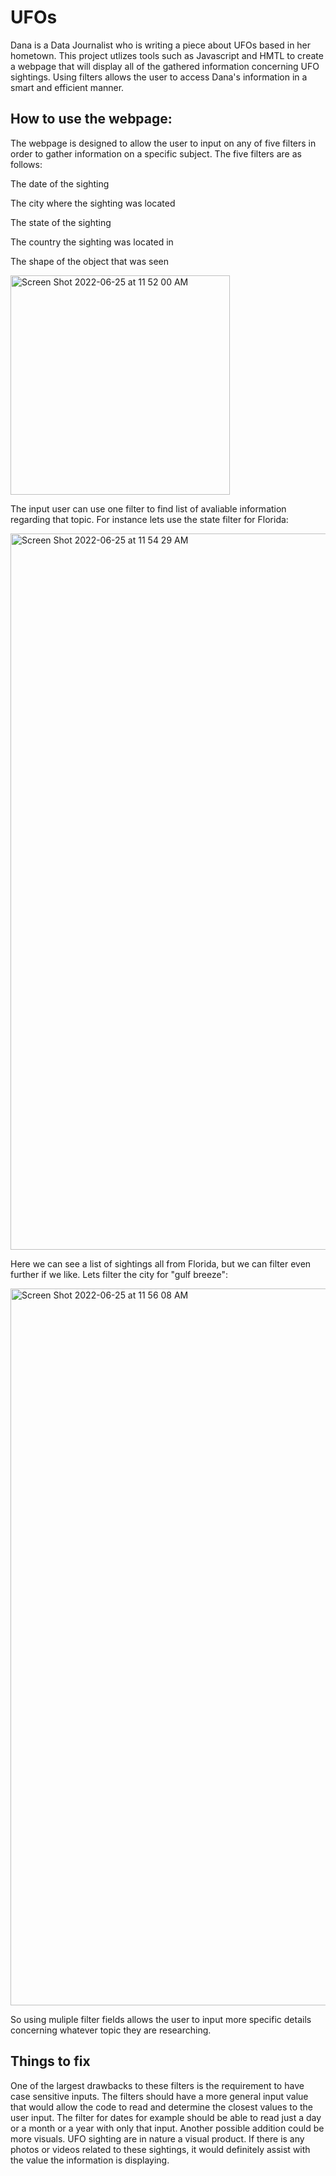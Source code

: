 # UFOs

Dana is a Data Journalist who is writing a piece about UFOs based in her hometown. This project utlizes tools such as Javascript and HMTL to create a webpage that will display all of the gathered information concerning UFO sightings. Using filters allows the user to access Dana's information in a smart and efficient manner.

## How to use the webpage:
The webpage is designed to allow the user to input on any of five filters in order to gather information on a specific subject.
The five filters are as follows:

The date of the sighting

The city where the sighting was located

The state of the sighting

The country the sighting was located in

The shape of the object that was seen

<img width="351" alt="Screen Shot 2022-06-25 at 11 52 00 AM" src="https://user-images.githubusercontent.com/100393032/175786836-ce8fac8f-2f6f-4e8e-9cd2-ad7175dc05cc.png">

The input user can use one filter to find  list of avaliable information regarding that topic. For instance lets use the state filter for Florida:

<img width="1146" alt="Screen Shot 2022-06-25 at 11 54 29 AM" src="https://user-images.githubusercontent.com/100393032/175786901-0f664789-61e7-46d1-96a1-6433afb83283.png">

Here we can see a list of sightings all from Florida, but we can filter even further if we like. Lets filter the city for "gulf breeze":

<img width="1147" alt="Screen Shot 2022-06-25 at 11 56 08 AM" src="https://user-images.githubusercontent.com/100393032/175786965-6750159f-7c4f-4943-afae-9e9388667232.png">

So using muliple filter fields allows the user to input more specific details concerning whatever topic they are researching.

## Things to fix
One of the largest drawbacks to these filters is the requirement to have case sensitive inputs. The filters should have a more general input value that would allow the code to read and determine the closest values to the user input. The filter for dates for example should be able to read just a day or a month or a year with only that input. Another possible addition could be more visuals. UFO sighting are in nature a visual product. If there is any photos or videos related to these sightings, it would definitely assist with the value the information is displaying.
